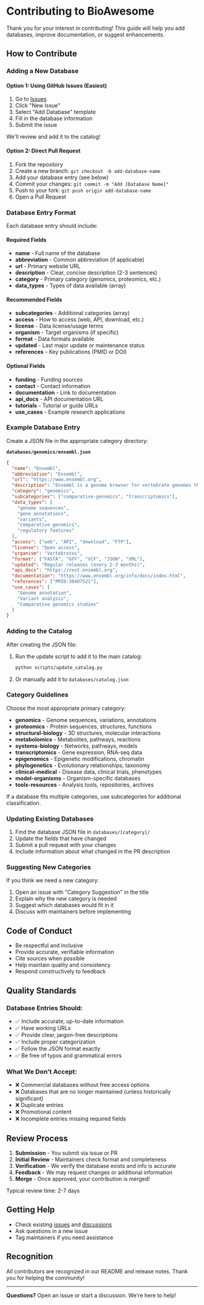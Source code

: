 # Contributing to BioAwesome

Thank you for your interest in contributing! This guide will help you add databases, improve documentation, or suggest enhancements.

## How to Contribute

### Adding a New Database

#### Option 1: Using GitHub Issues (Easiest)

1. Go to [Issues](../../issues)
2. Click "New Issue"
3. Select "Add Database" template
4. Fill in the database information
5. Submit the issue

We'll review and add it to the catalog!

#### Option 2: Direct Pull Request

1. Fork the repository
2. Create a new branch: `git checkout -b add-database-name`
3. Add your database entry (see below)
4. Commit your changes: `git commit -m "Add [Database Name]"`
5. Push to your fork: `git push origin add-database-name`
6. Open a Pull Request

### Database Entry Format

Each database entry should include:

#### Required Fields
- **name** - Full name of the database
- **abbreviation** - Common abbreviation (if applicable)
- **url** - Primary website URL
- **description** - Clear, concise description (2-3 sentences)
- **category** - Primary category (genomics, proteomics, etc.)
- **data_types** - Types of data available (array)

#### Recommended Fields
- **subcategories** - Additional categories (array)
- **access** - How to access (web, API, download, etc.)
- **license** - Data license/usage terms
- **organism** - Target organisms (if specific)
- **format** - Data formats available
- **updated** - Last major update or maintenance status
- **references** - Key publications (PMID or DOI)

#### Optional Fields
- **funding** - Funding sources
- **contact** - Contact information
- **documentation** - Link to documentation
- **api_docs** - API documentation URL
- **tutorials** - Tutorial or guide URLs
- **use_cases** - Example research applications

### Example Database Entry

Create a JSON file in the appropriate category directory:

**`databases/genomics/ensembl.json`**

```json
{
  "name": "Ensembl",
  "abbreviation": "Ensembl",
  "url": "https://www.ensembl.org",
  "description": "Ensembl is a genome browser for vertebrate genomes that supports research in comparative genomics, evolution, sequence variation and transcriptional regulation.",
  "category": "genomics",
  "subcategories": ["comparative-genomics", "transcriptomics"],
  "data_types": [
    "genome sequences",
    "gene annotations",
    "variants",
    "comparative genomics",
    "regulatory features"
  ],
  "access": ["web", "API", "download", "FTP"],
  "license": "Open access",
  "organism": "Vertebrates",
  "format": ["FASTA", "GFF", "VCF", "JSON", "XML"],
  "updated": "Regular releases (every 2-3 months)",
  "api_docs": "https://rest.ensembl.org",
  "documentation": "https://www.ensembl.org/info/docs/index.html",
  "references": ["PMID:30407521"],
  "use_cases": [
    "Genome annotation",
    "Variant analysis",
    "Comparative genomics studies"
  ]
}
```

### Adding to the Catalog

After creating the JSON file:

1. Run the update script to add it to the main catalog:
   ```bash
   python scripts/update_catalog.py
   ```

2. Or manually add it to `databases/catalog.json`

### Category Guidelines

Choose the most appropriate primary category:

- **genomics** - Genome sequences, variations, annotations
- **proteomics** - Protein sequences, structures, functions
- **structural-biology** - 3D structures, molecular interactions
- **metabolomics** - Metabolites, pathways, reactions
- **systems-biology** - Networks, pathways, models
- **transcriptomics** - Gene expression, RNA-seq data
- **epigenomics** - Epigenetic modifications, chromatin
- **phylogenetics** - Evolutionary relationships, taxonomy
- **clinical-medical** - Disease data, clinical trials, phenotypes
- **model-organisms** - Organism-specific databases
- **tools-resources** - Analysis tools, repositories, archives

If a database fits multiple categories, use subcategories for additional classification.

### Updating Existing Databases

1. Find the database JSON file in `databases/[category]/`
2. Update the fields that have changed
3. Submit a pull request with your changes
4. Include information about what changed in the PR description

### Suggesting New Categories

If you think we need a new category:

1. Open an issue with "Category Suggestion" in the title
2. Explain why the new category is needed
3. Suggest which databases would fit in it
4. Discuss with maintainers before implementing

## Code of Conduct

- Be respectful and inclusive
- Provide accurate, verifiable information
- Cite sources when possible
- Help maintain quality and consistency
- Respond constructively to feedback

## Quality Standards

### Database Entries Should:
- ✅ Include accurate, up-to-date information
- ✅ Have working URLs
- ✅ Provide clear, jargon-free descriptions
- ✅ Include proper categorization
- ✅ Follow the JSON format exactly
- ✅ Be free of typos and grammatical errors

### What We Don't Accept:
- ❌ Commercial databases without free access options
- ❌ Databases that are no longer maintained (unless historically significant)
- ❌ Duplicate entries
- ❌ Promotional content
- ❌ Incomplete entries missing required fields

## Review Process

1. **Submission** - You submit via issue or PR
2. **Initial Review** - Maintainers check format and completeness
3. **Verification** - We verify the database exists and info is accurate
4. **Feedback** - We may request changes or additional information
5. **Merge** - Once approved, your contribution is merged!

Typical review time: 2-7 days

## Getting Help

- Check existing [issues](../../issues) and [discussions](../../discussions)
- Ask questions in a new issue
- Tag maintainers if you need assistance

## Recognition

All contributors are recognized in our README and release notes. Thank you for helping the community!

---

**Questions?** Open an issue or start a discussion. We're here to help!
